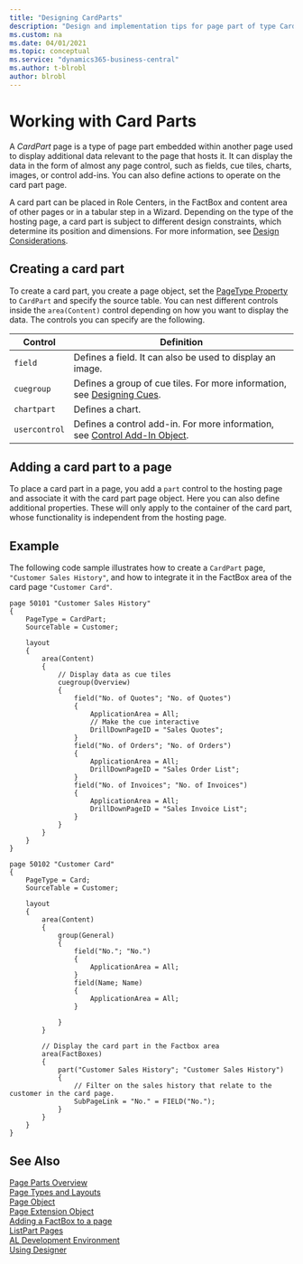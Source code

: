 ```yaml
---
title: "Designing CardParts"
description: "Design and implementation tips for page part of type CardPart."
ms.custom: na
ms.date: 04/01/2021
ms.topic: conceptual
ms.service: "dynamics365-business-central"
ms.author: t-blrobl
author: blrobl
---
```


# Working with Card Parts

A *CardPart* page is a type of page part embedded within another page used to display additional data relevant to the page that hosts it. It can display the data in the form of almost any page control, such as fields, cue tiles, charts, images, or control add-ins. You can also define actions to operate on the card part page. 

A card part can be placed in Role Centers, in the FactBox and content area of other pages or in a tabular step in a Wizard. Depending on the type of the hosting page, a card part is subject to different design constraints, which determine its position and dimensions. For more information, see [Design Considerations](devenv-designing-parts.md#design-considerations).

## Creating a card part

To create a card part, you create a page object, set the [PageType Property](properties/devenv-pagetype-property.md) to `CardPart` and specify the source table. You can nest different controls inside the `area(Content)` control depending on how you want to display the data. The controls you can specify are the following.

|Control|Definition|
|---|---|
|`field`|Defines a field. It can also be used to display an image.|
|`cuegroup`|Defines a group of cue tiles. For more information, see [Designing Cues](devenv-cues-action-tiles.md#CueDesign).|
|`chartpart`|Defines a chart.|
|`usercontrol`|Defines a control add-in. For more information, see [Control Add-In Object](devenv-control-addin-object.md).

## Adding a card part to a page

To place a card part in a page, you add a `part` control to the hosting page and associate it with the card part page object. Here you can also define additional properties. These will only apply to the container of the card part, whose functionality is independent from the hosting page.


## Example

The following code sample illustrates how to create a `CardPart` page, `"Customer Sales History"`, and how to integrate it in the FactBox area of the card page `"Customer Card"`. 

```AL
page 50101 "Customer Sales History"
{
    PageType = CardPart;
    SourceTable = Customer;

    layout
    {
        area(Content)
        {
            // Display data as cue tiles
            cuegroup(Overview)
            {
                field("No. of Quotes"; "No. of Quotes")
                {
                    ApplicationArea = All;
                    // Make the cue interactive
                    DrillDownPageID = "Sales Quotes";
                }
                field("No. of Orders"; "No. of Orders")
                {
                    ApplicationArea = All;
                    DrillDownPageID = "Sales Order List";
                }
                field("No. of Invoices"; "No. of Invoices")
                {
                    ApplicationArea = All;
                    DrillDownPageID = "Sales Invoice List";
                }
            }
        }
    }
}

page 50102 "Customer Card"
{
    PageType = Card;
    SourceTable = Customer;

    layout
    {
        area(Content)
        {
            group(General)
            {
                field("No."; "No.")
                {
                    ApplicationArea = All;
                }
                field(Name; Name)
                {
                    ApplicationArea = All;
                }

            }
        }
        
        // Display the card part in the Factbox area
        area(FactBoxes)
        {
            part("Customer Sales History"; "Customer Sales History")
            {
                // Filter on the sales history that relate to the customer in the card page.
                SubPageLink = "No." = FIELD("No.");
            }
        }
    }
}
```

## See Also

[Page Parts Overview](devenv-designing-parts.md)  
[Page Types and Layouts](devenv-page-types-and-layouts.md)  
[Page Object](devenv-page-object.md)   
[Page Extension Object](devenv-page-ext-object.md)    
[Adding a FactBox to a page](devenv-adding-a-factbox-to-page.md)   
[ListPart Pages](devenv-designing-listparts.md)   
[AL Development Environment](devenv-reference-overview.md)  
[Using Designer](devenv-inclient-designer.md)  

